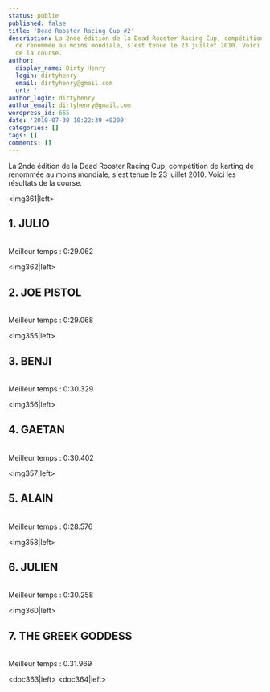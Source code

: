 ```yaml
---
status: publie
published: false
title: 'Dead Rooster Racing Cup #2'
description: La 2nde édition de la Dead Rooster Racing Cup, compétition de karting
  de renommée au moins mondiale, s'est tenue le 23 juillet 2010. Voici les résultats
  de la course.
author:
  display_name: Dirty Henry
  login: dirtyhenry
  email: dirtyhenry@gmail.com
  url: ''
author_login: dirtyhenry
author_email: dirtyhenry@gmail.com
wordpress_id: 665
date: '2010-07-30 10:22:39 +0200'
categories: []
tags: []
comments: []
---
```

La 2nde édition de la Dead Rooster Racing Cup, compétition de karting de renommée au moins mondiale, s'est tenue le 23 juillet 2010. Voici les résultats de la course.

<img361|left> <h2>1. JULIO</h2><br />Meilleur temps : 0:29.062
<div style="clear: both"></div>

<img362|left> <h2>2. JOE PISTOL</h2><br />Meilleur temps : 0:29.068
<div style="clear: both"></div>

<img355|left> <h2>3. BENJI</h2><br />Meilleur temps : 0:30.329
<div style="clear: both"></div>

<img356|left> <h2>4. GAETAN</h2><br />Meilleur temps : 0:30.402
<div style="clear: both"></div>

<img357|left> <h2>5. ALAIN</h2><br />Meilleur temps : 0:28.576
<div style="clear: both"></div>

<img358|left> <h2>6. JULIEN</h2><br />Meilleur temps : 0:30.258
<div style="clear: both"></div>

<img360|left> <h2>7. THE GREEK GODDESS</h2><br />Meilleur temps : 0.31.969
<div style="clear: both"></div>

<doc363|left> <doc364|left>
